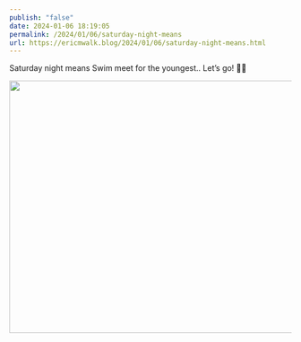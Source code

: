 ```yaml
---
publish: "false"
date: 2024-01-06 18:19:05
permalink: /2024/01/06/saturday-night-means
url: https://ericmwalk.blog/2024/01/06/saturday-night-means.html
---
```


Saturday night means Swim meet for the youngest.. Let’s go! 🏊‍♀️



<img src="uploads/2024/225af03a51.jpg" width="600" height="450" alt="">